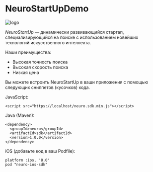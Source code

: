 # NeuroStartUpDemo
![logo](https://camo.githubusercontent.com/c6727c717cad1e4820481abb87524f90782445c5/68747470733a2f2f692e696d6775722e636f6d2f495a4f525769492e706e67)

*NeuroStartUp* — динамически развивающийся стартап, специализирующийся на поиске с использованием новейших технологий искусственного интеллекта.

Наши преимущества:
* Высокая точность поиска
* Высокая скорость поиска
* Низкая цена

Вы можете встроить NeuroStartUp в ваши приложения с помощью следующих сниппетов (кусочков) кода.

JavaScript:
```
<script src="https://localhost/neuro.sdk.min.js"></script>
```

Java (Maven):

```
<dependency>
  <groupId>neuro</groupId>
  <artifactId>sdk</artifactId>
  <version>1.0.0</version>
</dependency>
```

iOS (добавьте код в ваш Podfile):

```
platform :ios, '8.0'
pod "neuro-ios-sdk"
```
